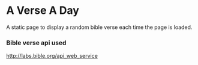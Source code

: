 # A Verse A Day
A static page to display a random bible verse each time the page is loaded.


### Bible verse api used
http://labs.bible.org/api_web_service

